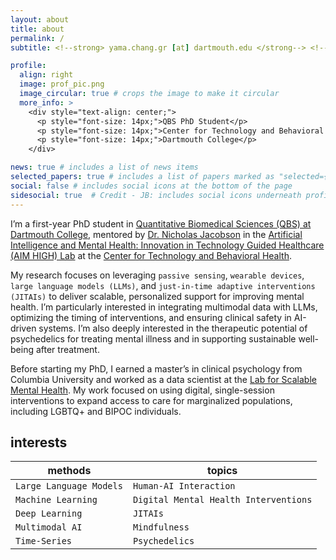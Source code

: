 ```yaml
---
layout: about
title: about
permalink: /
subtitle: <!--strong> yama.chang.gr [at] dartmouth.edu </strong--> <!--a href='#'>Affiliations</a--> 

profile:
  align: right
  image: prof_pic.png
  image_circular: true # crops the image to make it circular
  more_info: >
    <div style="text-align: center;"> 
      <p style="font-size: 14px;">QBS PhD Student</p>
      <p style="font-size: 14px;">Center for Technology and Behavioral Health</p>
      <p style="font-size: 14px;">Dartmouth College</p>
    </div>

news: true # includes a list of news items
selected_papers: true # includes a list of papers marked as "selected={true}"
social: false # includes social icons at the bottom of the page
sidesocial: true  # Credit - JB: includes social icons underneath profile picture
---
```


I’m a first-year PhD student in [Quantitative Biomedical Sciences (QBS) at Dartmouth College](https://geiselmed.dartmouth.edu/qbs/), mentored by [Dr. Nicholas Jacobson](https://www.nicholasjacobson.com/) in the [Artificial Intelligence and Mental Health: Innovation in Technology Guided Healthcare (AIM HIGH) Lab](https://geiselmed.dartmouth.edu/jacobsonlab/) at the [Center for Technology and Behavioral Health](https://www.c4tbh.org/).

My research focuses on leveraging `passive sensing`, `wearable devices`, `large language models (LLMs)`, and `just-in-time adaptive interventions (JITAIs)` to deliver scalable, personalized support for improving mental health. I’m particularly interested in integrating multimodal data with LLMs, optimizing the timing of interventions, and ensuring clinical safety in AI-driven systems. I’m also deeply interested in the therapeutic potential of psychedelics for treating mental illness and in supporting sustainable well-being after treatment.

Before starting my PhD, I earned a master’s in clinical psychology from Columbia University and worked as a data scientist at the [Lab for Scalable Mental Health](https://www.schleiderlab.org/). My work focused on using digital, single-session interventions to expand access to care for marginalized populations, including LGBTQ+ and BIPOC individuals.

## interests

| **methods**                              | **topics**                        |
|------------------------------------------|-----------------------------------------|
| `Large Language Models` | `Human-AI Interaction` |
| `Machine Learning` | `Digital Mental Health Interventions` |
| `Deep Learning`      | `JITAIs`  |
| `Multimodal AI`         | `Mindfulness` |
| `Time-Series` | `Psychedelics` |

<br/>
